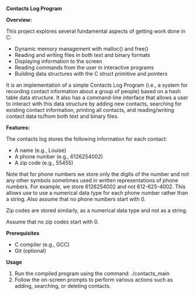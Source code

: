 **Contacts Log Program**

**Overview:**

This project explores several fundamental aspects of getting work done in C:

- Dynamic memory management with malloc() and free()
- Reading and writing files in both text and binary formats
- Displaying information to the screen
- Reading commands from the user in interactive programs
- Building data structures with the C struct primitive and pointers

It is an implementation of a simple Contacts Log Program (i.e., a system for recording contact information about a group of people) based on a hash table data structure. It also has a command-line interface that allows a user to interact with this data structure by adding new contacts, searching for existing contact information, printing all contacts, and reading/writing contact data to/from both text and binary files.

**Features:**

The contacts log stores the following information for each contact:

- A name (e.g., Louise)
- A phone number (e.g., 6126254002)
- A zip code (e.g., 55455)
  
Note that for phone numbers we store only the digits of the number and not any other symbols sometimes used in written representations of phone numbers. For example, we store 6126254002 and not 612-625-4002. This allows use to use a numerical data type for each phone number rather than a string. Also assume that no phone numbers start with 0.

Zip codes are stored similarly, as a numerical data type and not as a string.

Assume that no zip codes start with 0.

**Prerequisites**
- C compiler (e.g., GCC)
- Git (optional)

**Usage**
1. Run the compiled program using the command: ./contacts_main
2. Follow the on-screen prompts to perform various actions such as adding, searching, or deleting contacts.
